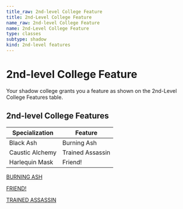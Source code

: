 ```yaml
---
title_raw: 2nd-level College Feature
title: 2nd-Level College Feature
name_raw: 2nd-level College Feature
name: 2nd-Level College Feature
type: classes
subtype: shadow
kind: 2nd-level features
---
```


# 2nd-level College Feature

Your shadow college grants you a feature as shown on the 2nd-Level College Features table.

## **2nd-level College Features**

| Specialization  | Feature          |
| --------------- | ---------------- |
| Black Ash       | Burning Ash      |
| Caustic Alchemy | Trained Assassin |
| Harlequin Mask  | Friend!          |

[BURNING ASH](./Burning%20Ash.md)

[FRIEND!](./Friend.md)

[TRAINED ASSASSIN](./Trained%20Assassin.md)
